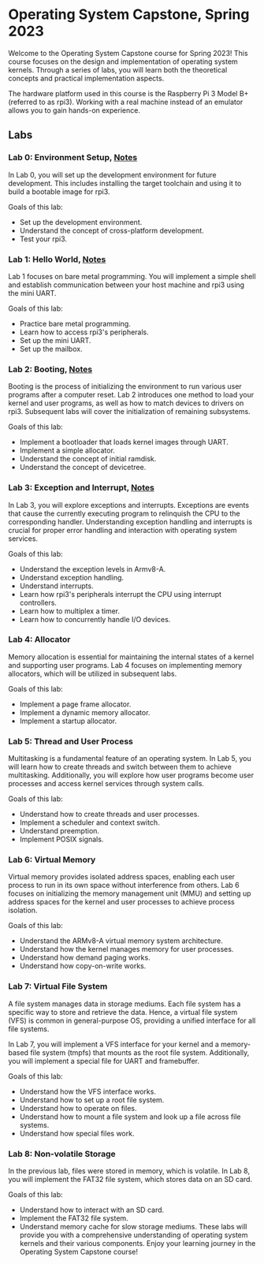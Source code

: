 # Operating System Capstone, Spring 2023

Welcome to the Operating System Capstone course for Spring 2023! This course focuses on the design and implementation of operating system kernels. Through a series of labs, you will learn both the theoretical concepts and practical implementation aspects.

The hardware platform used in this course is the Raspberry Pi 3 Model B+ (referred to as rpi3). Working with a real machine instead of an emulator allows you to gain hands-on experience.

## Labs
### Lab 0: Environment Setup, [Notes](https://hackmd.io/@OJo2ruXGShKdpuewtwzZcQ/S104l7ZS3)
In Lab 0, you will set up the development environment for future development. This includes installing the target toolchain and using it to build a bootable image for rpi3.

Goals of this lab:

- Set up the development environment.
- Understand the concept of cross-platform development.
- Test your rpi3.

### Lab 1: Hello World, [Notes](https://hackmd.io/@OJo2ruXGShKdpuewtwzZcQ/S104l7ZS3)
Lab 1 focuses on bare metal programming. You will implement a simple shell and establish communication between your host machine and rpi3 using the mini UART.

Goals of this lab:

- Practice bare metal programming.
- Learn how to access rpi3's peripherals.
- Set up the mini UART.
- Set up the mailbox.

### Lab 2: Booting, [Notes](https://hackmd.io/@OJo2ruXGShKdpuewtwzZcQ/Hy6j7lzrn)
Booting is the process of initializing the environment to run various user programs after a computer reset. Lab 2 introduces one method to load your kernel and user programs, as well as how to match devices to drivers on rpi3. Subsequent labs will cover the initialization of remaining subsystems.

Goals of this lab:

- Implement a bootloader that loads kernel images through UART.
- Implement a simple allocator.
- Understand the concept of initial ramdisk.
- Understand the concept of devicetree.

### Lab 3: Exception and Interrupt, [Notes](https://hackmd.io/@OJo2ruXGShKdpuewtwzZcQ/r1WP_BrX3)
In Lab 3, you will explore exceptions and interrupts. Exceptions are events that cause the currently executing program to relinquish the CPU to the corresponding handler. Understanding exception handling and interrupts is crucial for proper error handling and interaction with operating system services.

Goals of this lab:

- Understand the exception levels in Armv8-A.
- Understand exception handling.
- Understand interrupts.
- Learn how rpi3's peripherals interrupt the CPU using interrupt controllers.
- Learn how to multiplex a timer.
- Learn how to concurrently handle I/O devices.

### Lab 4: Allocator
Memory allocation is essential for maintaining the internal states of a kernel and supporting user programs. Lab 4 focuses on implementing memory allocators, which will be utilized in subsequent labs.

Goals of this lab:

- Implement a page frame allocator.
- Implement a dynamic memory allocator.
- Implement a startup allocator.

### Lab 5: Thread and User Process
Multitasking is a fundamental feature of an operating system. In Lab 5, you will learn how to create threads and switch between them to achieve multitasking. Additionally, you will explore how user programs become user processes and access kernel services through system calls.

Goals of this lab:

- Understand how to create threads and user processes.
- Implement a scheduler and context switch.
- Understand preemption.
- Implement POSIX signals.

### Lab 6: Virtual Memory
Virtual memory provides isolated address spaces, enabling each user process to run in its own space without interference from others. Lab 6 focuses on initializing the memory management unit (MMU) and setting up address spaces for the kernel and user processes to achieve process isolation.

Goals of this lab:

- Understand the ARMv8-A virtual memory system architecture.
- Understand how the kernel manages memory for user processes.
- Understand how demand paging works.
- Understand how copy-on-write works.

### Lab 7: Virtual File System
A file system manages data in storage mediums. Each file system has a specific way to store and retrieve the data. Hence, a virtual file system (VFS) is common in general-purpose OS, providing a unified interface for all file systems.

In Lab 7, you will implement a VFS interface for your kernel and a memory-based file system (tmpfs) that mounts as the root file system. Additionally, you will implement a special file for UART and framebuffer.

Goals of this lab:

- Understand how the VFS interface works.
- Understand how to set up a root file system.
- Understand how to operate on files.
- Understand how to mount a file system and look up a file across file systems.
- Understand how special files work.

### Lab 8: Non-volatile Storage
In the previous lab, files were stored in memory, which is volatile. In Lab 8, you will implement the FAT32 file system, which stores data on an SD card.

Goals of this lab:

- Understand how to interact with an SD card.
- Implement the FAT32 file system.
- Understand memory cache for slow storage mediums.
These labs will provide you with a comprehensive understanding of operating system kernels and their various components. Enjoy your learning journey in the Operating System Capstone course!



